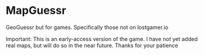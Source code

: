 # MapGuessr
GeoGuessr but for games. Specifically those not on lostgamer.io

Important: This is an early-access version of the game. I have not yet added real maps, but will do so in the near future. Thanks for your patience